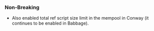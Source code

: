 ### Non-Breaking

- Also enabled total ref script size limit in the mempool in Conway (it
  continues to be enabled in Babbage).

